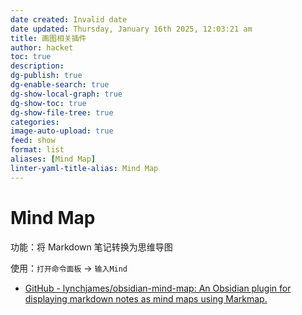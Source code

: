 ```yaml
---
date created: Invalid date
date updated: Thursday, January 16th 2025, 12:03:21 am
title: 画图相关插件
author: hacket
toc: true
description: 
dg-publish: true
dg-enable-search: true
dg-show-local-graph: true
dg-show-toc: true
dg-show-file-tree: true
categories: 
image-auto-upload: true
feed: show
format: list
aliases: [Mind Map]
linter-yaml-title-alias: Mind Map
---
```


# Mind Map

功能：将 Markdown 笔记转换为思维导图

使用：`打开命令面板` → `输入Mind`

- [GitHub - lynchjames/obsidian-mind-map: An Obsidian plugin for displaying markdown notes as mind maps using Markmap.](https://github.com/lynchjames/obsidian-mind-map)
